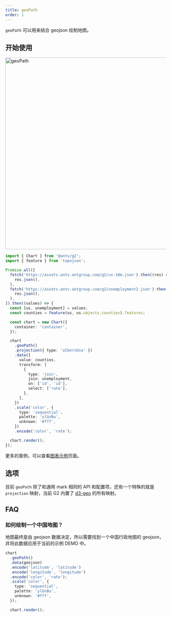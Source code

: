 ```yaml
---
title: geoPath
order: 1
---
```


`geoPath` 可以用来结合 geojson 绘制地图。

## 开始使用

<img alt="geoPath" src="https://mdn.alipayobjects.com/huamei_qa8qxu/afts/img/A*vcI7RqX24U0AAAAAAAAAAAAADmJ7AQ/original" width="600" />

```ts
import { Chart } from '@antv/g2';
import { feature } from 'topojson';

Promise.all([
  fetch('https://assets.antv.antgroup.com/g2/us-10m.json').then((res) =>
    res.json(),
  ),
  fetch('https://assets.antv.antgroup.com/g2/unemployment2.json').then((res) =>
    res.json(),
  ),
]).then((values) => {
  const [us, unemployment] = values;
  const counties = feature(us, us.objects.counties).features;

  const chart = new Chart({
    container: 'container',
  });

  chart
    .geoPath()
    .projection({ type: 'albersUsa' })
    .data({
      value: counties,
      transform: [
        {
          type: 'join',
          join: unemployment,
          on: ['id', 'id'],
          select: ['rate'],
        },
      ],
    })
    .scale('color', {
      type: 'sequential',
      palette: 'ylGnBu',
      unknown: '#fff',
    })
    .encode('color', 'rate');

  chart.render();
});
```

更多的案例，可以查看[图表示例](/examples)页面。

## 选项

目前 `geoPath` 除了和通用 mark 相同的 API 和配置项，还有一个特殊的就是 `projection` 映射，当前 G2 内置了 [d3-geo](https://github.com/d3/d3-geo) 的所有映射。

## FAQ

### 如何绘制一个中国地图？

地图最终是由 geojson 数据决定，所以需要找到一个中国行政地图的 geojson，并将此数据应用于当前的示例 DEMO 中。

```ts
chart
  .geoPath()
  .data(geojson)
  .encode('latitude', 'latitude')
  .encode('longitude', 'longitude')
  .encode('color', 'rate');
  .scale('color', {
    type: 'sequential',
    palette: 'ylGnBu',
    unknown: '#fff',
  });

  chart.render();
```
